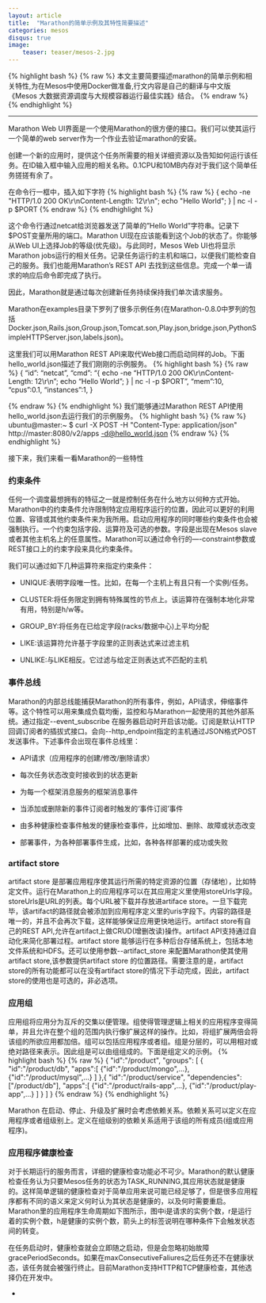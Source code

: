 ```yaml
---
layout: article
title:  "Marathon的简单示例及其特性简要描述"
categories: mesos
disqus: true
image:
    teaser: teaser/mesos-2.jpg
---
```


{% highlight bash %}
{% raw %}
本文主要简要描述marathon的简单示例和相关特性,为在Mesos中使用Docker做准备,行文内容是自己的翻译与中文版《Mesos 大数据资源调度与大规模容器运行最佳实践》结合。
{% endraw %}
{% endhighlight %}

---

Marathon Web UI界面是一个使用Marathon的很方便的接口。我们可以使其运行一个简单的web server作为一个作业去验证marathon的安装。

创建一个新的应用时，提供这个任务所需要的相关详细资源以及告知如何运行该任务。在ID输入框中输入应用的相关名称。0.1CPU和10MB内存对于我们这个简单任务搓搓有余了。

在命令行一框中，插入如下字符
{% highlight bash %}
{% raw %}
{ echo -ne "HTTP/1.0 200 OK\r\nContent-Length: 12\r\n"; echo "HelloWorld"; } | nc -l -p $PORT
{% endraw %}
{% endhighlight %}


这个命令行通过netcat给浏览器发送了简单的”Hello World”字符串。记录下$POST变量所用的端口。Marathon UI现在应该能看到这个Job的状态了。你能够从Web UI上选择Job的等级(优先级)。与此同时，Mesos Web UI也将显示Marathon jobs运行的相关任务。记录任务运行的主机和端口，以便我们能检查自己的服务。我们也能用Marathon’s REST API 去找到这些信息。完成一个单一请求的响应后命令即完成了执行。

因此，Marathon就是通过每次创建新任务持续保持我们单次请求服务。

Marathon在examples目录下罗列了很多示例任务(在Marathon-0.8.0中罗列的包括Docker.json,Rails.json,Group.json,Tomcat.son,Play.json,bridge.json,PythonSimpleHTTPServer.json,labels.json)。

这里我们可以用Marathon REST API来取代Web接口而启动同样的Job。下面hello_world.json描述了我们刚刚的示例服务。
{% highlight bash %}
{% raw %}
{
	“id”: “netcat”,
	“cmd”: “{ echo -ne “HTTP/1.0 200 OK\r\nContent-Length: 12\r\n”; echo “Hello World”; } | nc -l -p $PORT”,
	“mem”:10,
	“cpus”:0.1,
	“instances”:1,
}

{% endraw %}
{% endhighlight %}
我们能够通过Marathon REST API使用hello_world.json去运行我们的示例服务。
{% highlight bash %}
{% raw %}
ubuntu@master:~ $ curl -X POST -H "Content-Type: application/json"http://master:8080/v2/apps -d@hello_world.json
{% endraw %}
{% endhighlight %}


接下来，我们来看一看Marathon的一些特性

### 约束条件

任何一个调度最想拥有的特征之一就是控制任务在什么地方以何种方式开始。Marathon中的约束条件允许限制特定应用程序运行的位置，因此可以更好的利用位置、容错或其他约束条件来为我所用。启动应用程序的同时哪些约束条件也会被强制执行。一个约束包括字段、运算符及可选的参数。字段是出现在Mesos slave或者其他主机名上的任意属性。Marathon可以通过命令行的—-constraint参数或REST接口上的约束字段来具化约束条件。

我们可以通过如下几种运算符来指定约束条件：

- UNIQUE:表明字段唯一性。比如，在每一个主机上有且只有一个实例/任务。

- CLUSTER:将任务限定到拥有特殊属性的节点上。该运算符在强制本地化非常有用，特别是h/w等。

- GROUP_BY:将任务在已给定字段(racks/数据中心)上平均分配

- LIKE:该运算符允许基于字段里的正则表达式来过滤主机

- UNLIKE:与LIKE相反。它过滤与给定正则表达式不匹配的主机


### 事件总线

Marathon的内部总线能捕获Marathon的所有事件，例如，API请求，伸缩事件等。这个特性可以用来集成负载均衡，监控和与Marathon一起使用的其他外部系统。通过指定--event_subscribe <subscription>在服务器启动时开启该功能。订阅是默认HTTP回调订阅者的插拔式接口。会向--http_endpoint指定的主机通过JSON格式POST发送事件。下述事件会出现在事件总线里：

- API请求（应用程序的创建/修改/删除请求） 

- 每次任务状态改变时接收到的状态更新

- 为每一个框架消息服务的框架消息事件

- 当添加或删除新的事件订阅者时触发的‘事件订阅’事件 

- 由多种健康检查事件触发的健康检查事件，比如增加、删除、故障或状态改变

- 部署事件，为各种部署事件生成，比如，各种各样部署的成功或失败

### artifact store 

artifact store 是部署应用程序使其运行所需的特定资源的位置（存储地），比如特定文件。运行在Marathon上的应用程序可以在其应用定义里使用storeUrls字段。storeUrls是URL的列表。每个URL被下载并存放进artiface store。一旦下载完毕，该artifact的路径就会被添加到应用程序定义里的uris字段下。内容的路径是唯一的，并且不会再次下载，这样能够保证应用更快地运行。artifact store有自己的REST API,允许在artifact上做CRUD(增删改读)操作。artifact API支持通过自动化来简化部署过程。artifact store 能够运行在多种后台存储系统上，包括本地文件系统和HDFS。还可以使用参数--artifact_store 来配置Marathon使其使用artifact store,该参数提供artifact store 的位置路径。需要注意的是，artifact store的所有功能都可以在没有artifact store的情况下手动完成，因此，artifact store的使用也是可选的，非必选项。

### 应用组

应用组将应用分为互斥的交集以便管理。组使得管理逻辑上相关的应用程序变得简单，并且允许在整个组的范围内执行像扩展这样的操作。比如，将组扩展两倍会将该组的所欲应用都加倍。组可以包括应用程序或者组。组是分层的，可以用相对或绝对路径来表示。因此组是可以由组组成的。下面是组定义的示例。
{% highlight bash %}
{% raw %}
{
    "id":"/product",
    "groups": [
        {
            "id":"/product/db",
            "apps":[
                {"id":"/product/mongo",...},
                {"id":"/product/mysql",...}
            ]
        },{
            "id":"/product/service",
            "dependencies":["/product/db"],
            "apps":[
                {"id":"/product/rails-app",...},
                {"id":"/product/play-app",...}
            ]
        }
    ]
}
{% endraw %}
{% endhighlight %}

Marathon 在启动、停止、升级及扩展时会考虑依赖关系。依赖关系可以定义在应用程序或者组级别上。定义在组级别的依赖关系适用于该组的所有成员(组或应用程序)。

### 应用程序健康检查

对于长期运行的服务而言，详细的健康检查功能必不可少。Marathon的默认健康检查任务认为只要Mesos任务的状态为TASK_RUNNING,其应用状态就是健康的。这样简单逻辑的健康检查对于简单应用来说可能已经足够了，但是很多应用程序都有不同的语义来定义何时认为其状态是健康的，以及何时需要重启。Marathon里的应用程序生命周期如下图所示，图中i是请求的实例个数，r是运行着的实例个数，h是健康的实例个数，箭头上的标签说明在哪种条件下会触发状态间的转变。

在任务启动时，健康检查就会立即随之启动，但是会忽略初始故障gracePeriodSeconds。如果在maxConsecutiveFaliures之后任务还不在健康状态，该任务就会被强行终止。目前Marathon支持HTTP和TCP健康检查，其他选择仍在开发中。

- 
















 
